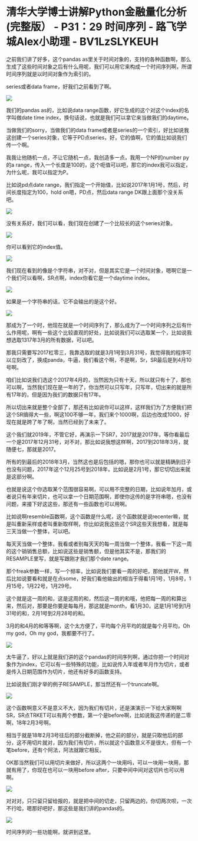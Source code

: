 # 清华大学博士讲解Python金融量化分析 (完整版） - P31：29 时间序列 - 路飞学城Alex小助理 - BV1LzSLYKEUH

之前我们讲了好多，这个pandas as里关于时间对象的，支持的各种函数啊，那么生成了这些时间对象之后有什么用呢，我们可以用它来构成一个时间序列啊，所谓时间序列就是以时间对象作为索引的。

series或者data frame，好我们之前看到了啊。

![](img/241b9393f81b97ef010f2227cdb3082b_1.png)

我们的pandas as的，比如说data range函数，好它生成的这个对这个index的名字叫做date time index，换句话说，也就是我们可以拿它来当做我们的daytime。

当做我们的sorry，当做我们的data frame或者是series的一个索引，好比如说我这创建一个series对象，它等于PD点series，好，它的值啊，它的值比如说我们传一个啊。

我我让他随机一点，不让它随机一点，我创造多一点，我用一个NP的number py的a range，传入一个长度是100的，这个呃值可以吧，那它的index我可以指定，为什么呢，我可以指定为P。

比如说pd点date range，我们指定一个开始值，比如说2017年1月1号，然后，时间长度指定为100，hold on嗯，PD点，然后data range DK跟上面那个没关系吧。



![](img/241b9393f81b97ef010f2227cdb3082b_3.png)

没有关系好，我们可以看，我们现在创建了一个比较长的这个series对象。

![](img/241b9393f81b97ef010f2227cdb3082b_5.png)

你可以看到它的index值。

![](img/241b9393f81b97ef010f2227cdb3082b_7.png)

我们现在看到的像是个字符串，对不对，但是其实它是一个时间对象，嗯啊它是一个我们可以看啊，SR点啊，index你看它是一个daytime index。



![](img/241b9393f81b97ef010f2227cdb3082b_9.png)

如果是一个字符串的话，它不会输出的是这个好。

![](img/241b9393f81b97ef010f2227cdb3082b_11.png)

那成为了一个时，他现在就是一个时间序列了，那么成为了一个时间序列之后有什么作用呢，啊有一些这个比较直观的好处，比如说我们可以选取某一个，比如说我想选取1317年3月的所有数据，可以吧。

那我只需要写2017杠零三，我靠选取的就是3月1号到3月31号，我觉得我的程序可以立刻改了，换成panda，牛逼，我们看这个啊，不是啊，Sr，SR最后是到4月10号啊。

咱们比如说我们选这个2017年4月的，当然因为只有十天，所以就只有十了，那也可以啊，当然我们现在是一年的了，你当然可以只写年，只写年，切出来的就是所有17年的，但是因为我们的数据只有17年。

所以切出来就是整个全部了，那还有比如说你可以这样，这样我们为了方便我们把这个SR搞得大一些，啊这100不够一年，我们来个1000啊，后边也改成1000，好现在就是跨了年了啊，当然已经到了未来了。

这个我们就2019年，不管它好，再演示一下SR7，2017就是2017年，等你看最后一个是2017年12月31号，对不对，那比如说我想这样啊，2017到2018年3月，就随便七，那就是2017。

所有的到最后的2018年3月，当然这也是后包括的嗯，那你也可以就是精确到日子也没有问题，2017年这个12月25号到2018年，比如说是2月1号，那它切切出来就是这部分啊。

也就是说这个你选取某个范围很容易啊，可以用不完整的日期，比如说年加月，或者说只有年来切片，也可以拿一个日期范围啊，即使你这传的是字符串嗯，也没有问题，来接下好这这些，那还有一些函数也可以用啊。

比如说啊resemble函数啊，这个函数是什么呢，这个函数就是说recenter嘛，就是叫重新采样或者叫重新取样啊，你比如说我这些这个SR这些天我想看，就是每三天当做一个整体，可以吧。

每天天当做一个整体，我看或者别每天天的每一周当做一个整体，我看一下这一周的这个销销售总额，比如说这些是销售额，但是他其实不是，那我们的RESAMPLE里写，就是写跟刚才我们那个date range。

那个freak参数一样，写一个频率，比如说我们要看一周的好吧，那他就开W，然后比如说要看和就是在点some，好我们看他输出的相当于得看1月1号，1月8号，1月15号，1月22号，1月29号。

这个就是这一周的和，这是这周的和，然后这一周的和哦，他把每一周的和算出来，然后对，那要是你要是每每月，那这就是month，看1月30，这是1月1号到1月31号的和，2月1号到2月28号的和。

3月的和4月的和等等啊，这个太方便了，平均每个月平均的就是每个月平均，Oh my god，Oh my god，我都要不行了。



![](img/241b9393f81b97ef010f2227cdb3082b_13.png)

太牛逼了，好以上就是我们讲的这个pandas的时间序列啊，通过你把一个时间对象作为index，它可以有一些特殊的功能，比如说传入年或者年月作为切片，或者是传入日期范围作为切片，他还有好多的函数支持。

比如说我们刚才举的例子RESAMPLE，那当然还有一个truncate啊。

![](img/241b9393f81b97ef010f2227cdb3082b_15.png)

这个函数啊意义不是意义不大，因为我们有切片，还是演演示一下给大家啊啊SR，SR点TRKET可以有两个参数，第一个是before啊，比如说我这传递的是二零啊，18年2月3号啊。

相当于就是18年2月3号往后的部分截断掉，他之前的部分，就是只取他后的部分，这不用切片就对，因为我们有切片，所以就这个函数意义不是很大，但有一个笔before，还有个阿法，阿法就跟它相反。

OK那当然我们可以用切片来做好，所以这两个一块用吗，可以一块用一块用，那就有用了，你现在也可以一块用before after，只要中间中间对这切片也可以用啊。



![](img/241b9393f81b97ef010f2227cdb3082b_17.png)

对对对，只只留只留给报的，就是把中间的切走，只留两边的，你切两次呗，一次不行哈，嗯那好吧好，那这些是我们讲的pandas的。



![](img/241b9393f81b97ef010f2227cdb3082b_19.png)

时间序列的一些功能啊，就讲到这里。